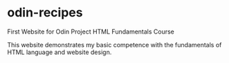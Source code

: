 # odin-recipes
First Website for Odin Project HTML Fundamentals Course

This website demonstrates my basic competence with the fundamentals of HTML language and website design.
